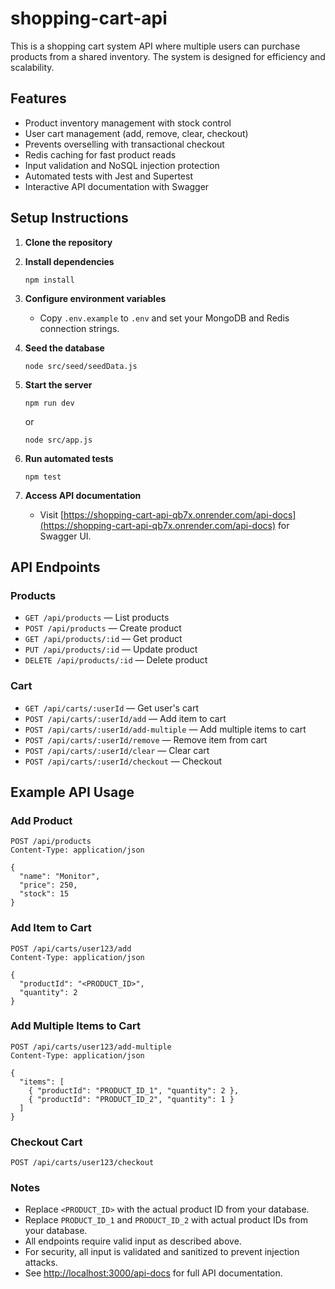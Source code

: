 # shopping-cart-api

This is a shopping cart system API where multiple users can purchase products from a shared inventory. The system is designed for efficiency and scalability.

## Features

- Product inventory management with stock control
- User cart management (add, remove, clear, checkout)
- Prevents overselling with transactional checkout
- Redis caching for fast product reads
- Input validation and NoSQL injection protection
- Automated tests with Jest and Supertest
- Interactive API documentation with Swagger

## Setup Instructions

1. **Clone the repository**

2. **Install dependencies**
   ```
   npm install
   ```

3. **Configure environment variables**
   - Copy `.env.example` to `.env` and set your MongoDB and Redis connection strings.

4. **Seed the database**
   ```
   node src/seed/seedData.js
   ```

5. **Start the server**
   ```
   npm run dev
   ```
   or
   ```
   node src/app.js
   ```

6. **Run automated tests**
   ```
   npm test
   ```

7. **Access API documentation**
   - Visit [https://shopping-cart-api-qb7x.onrender.com/api-docs](https://shopping-cart-api-qb7x.onrender.com/api-docs) for Swagger UI.

## API Endpoints

### Products

- `GET /api/products` — List products
- `POST /api/products` — Create product
- `GET /api/products/:id` — Get product
- `PUT /api/products/:id` — Update product
- `DELETE /api/products/:id` — Delete product

### Cart

- `GET /api/carts/:userId` — Get user's cart
- `POST /api/carts/:userId/add` — Add item to cart
- `POST /api/carts/:userId/add-multiple` — Add multiple items to cart
- `POST /api/carts/:userId/remove` — Remove item from cart
- `POST /api/carts/:userId/clear` — Clear cart
- `POST /api/carts/:userId/checkout` — Checkout

## Example API Usage

### Add Product
```http
POST /api/products
Content-Type: application/json

{
  "name": "Monitor",
  "price": 250,
  "stock": 15
}
```

### Add Item to Cart
```http
POST /api/carts/user123/add
Content-Type: application/json

{
  "productId": "<PRODUCT_ID>",
  "quantity": 2
}
```

### Add Multiple Items to Cart
```http
POST /api/carts/user123/add-multiple
Content-Type: application/json

{
  "items": [
    { "productId": "PRODUCT_ID_1", "quantity": 2 },
    { "productId": "PRODUCT_ID_2", "quantity": 1 }
  ]
}
```

### Checkout Cart
```http
POST /api/carts/user123/checkout
```

### Notes
- Replace `<PRODUCT_ID>` with the actual product ID from your database.
- Replace `PRODUCT_ID_1` and `PRODUCT_ID_2` with actual product IDs from your database.
- All endpoints require valid input as described above.
- For security, all input is validated and sanitized to prevent injection attacks.
- See [http://localhost:3000/api-docs](http://localhost:3000/api-docs) for full API documentation.